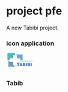 
# project pfe

A new Tabibi project.
 

### icon application 

 <img src="project_pfe\images\logo_tabibi.png" width="70">

### Tabib
